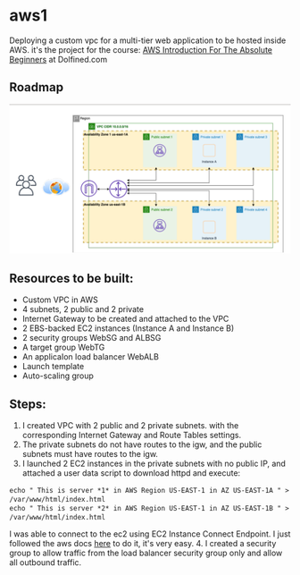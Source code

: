 # aws1
Deploying a custom vpc for a multi-tier web application to be hosted inside AWS. it's the project for the course: [AWS Introduction For The Absolute Beginners](https://www.dolfined.com/courses/arabic-aws-introduction-for-absolute-beginners) at Dolfined.com 


## Roadmap
![](https://github.com/Moka1302/aws1/blob/main/roadmap.png)


## Resources to be built:
- Custom VPC in AWS 
- 4 subnets, 2 public and 2 private
- Internet Gateway to be created and attached to the VPC
- 2 EBS-backed EC2 instances (Instance A and Instance B)
- 2 security groups WebSG and ALBSG
- A target group WebTG
- An applicaIon load balancer WebALB
- Launch template
- Auto-scaling group


## Steps:
1. I created VPC with 2 public and 2 private subnets. with the corresponding Internet Gateway and Route Tables settings.
2. The private subnets do not have routes to the igw, and the public subnets must have routes to the igw.
3. I launched 2 EC2 instances in the private subnets with no public IP, and attached a user data script to download httpd and execute:
```
echo " This is server *1* in AWS Region US-EAST-1 in AZ US-EAST-1A " > /var/www/html/index.html
echo " This is server *2* in AWS Region US-EAST-1 in AZ US-EAST-1B " > /var/www/html/index.html
```
I was able to connect to the ec2 using EC2 Instance Connect Endpoint. I just followed the aws docs [here](https://docs.aws.amazon.com/AWSEC2/latest/UserGuide/connect-with-ec2-instance-connect-endpoint.html) to do it, it's very easy.
4. I created a security group to allow traffic from the load balancer security group only and allow all outbound traffic.

